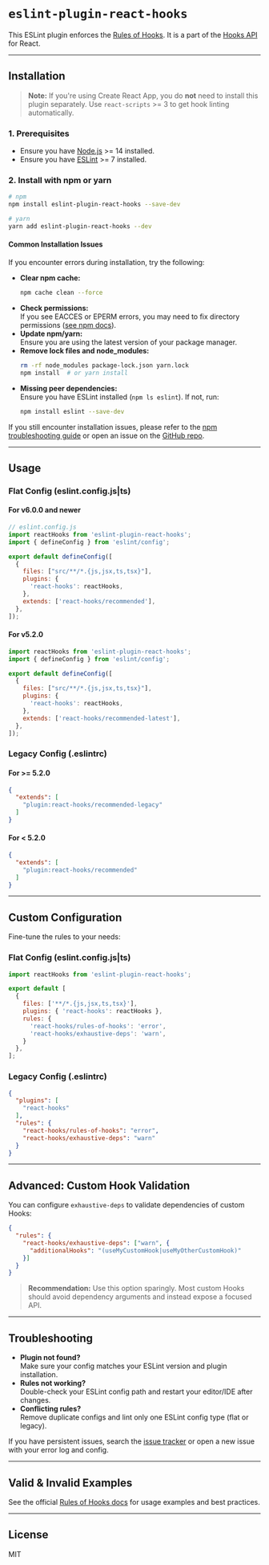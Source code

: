 # `eslint-plugin-react-hooks`

This ESLint plugin enforces the [Rules of Hooks](https://react.dev/reference/rules/rules-of-hooks).
It is a part of the [Hooks API](https://react.dev/reference/react/hooks) for React.

---

## Installation

> **Note:** If you're using Create React App, you do **not** need to install this plugin separately. Use `react-scripts` >= 3 to get hook linting automatically.

### 1. Prerequisites

- Ensure you have [Node.js](https://nodejs.org/) >= 14 installed.
- Ensure you have [ESLint](https://eslint.org/) >= 7 installed.

### 2. Install with npm or yarn

```sh
# npm
npm install eslint-plugin-react-hooks --save-dev

# yarn
yarn add eslint-plugin-react-hooks --dev
```

#### Common Installation Issues

If you encounter errors during installation, try the following:

- **Clear npm cache:**
  ```sh
  npm cache clean --force
  ```
- **Check permissions:**  
  If you see EACCES or EPERM errors, you may need to fix directory permissions ([see npm docs](https://docs.npmjs.com/resolving-eacces-permissions-errors-when-installing-packages-globally)).
- **Update npm/yarn:**  
  Ensure you are using the latest version of your package manager.
- **Remove lock files and node_modules:**  
  ```sh
  rm -rf node_modules package-lock.json yarn.lock
  npm install  # or yarn install
  ```
- **Missing peer dependencies:**  
  Ensure you have ESLint installed (`npm ls eslint`). If not, run:
  ```sh
  npm install eslint --save-dev
  ```

If you still encounter installation issues, please refer to the [npm troubleshooting guide](https://docs.npmjs.com/common-errors) or open an issue on the [GitHub repo](https://github.com/facebook/react/issues).

---

## Usage

### Flat Config (eslint.config.js|ts)

#### For v6.0.0 and newer

```js
// eslint.config.js
import reactHooks from 'eslint-plugin-react-hooks';
import { defineConfig } from 'eslint/config';

export default defineConfig([
  {
    files: ["src/**/*.{js,jsx,ts,tsx}"],
    plugins: {
      'react-hooks': reactHooks,
    },
    extends: ['react-hooks/recommended'],
  },
]);
```

#### For v5.2.0

```js
import reactHooks from 'eslint-plugin-react-hooks';
import { defineConfig } from 'eslint/config';

export default defineConfig([
  {
    files: ["src/**/*.{js,jsx,ts,tsx}"],
    plugins: {
      'react-hooks': reactHooks,
    },
    extends: ['react-hooks/recommended-latest'],
  },
]);
```

### Legacy Config (.eslintrc)

#### For >= 5.2.0

```json
{
  "extends": [
    "plugin:react-hooks/recommended-legacy"
  ]
}
```

#### For < 5.2.0

```json
{
  "extends": [
    "plugin:react-hooks/recommended"
  ]
}
```

---

## Custom Configuration

Fine-tune the rules to your needs:

### Flat Config (eslint.config.js|ts)

```js
import reactHooks from 'eslint-plugin-react-hooks';

export default [
  {
    files: ['**/*.{js,jsx,ts,tsx}'],
    plugins: { 'react-hooks': reactHooks },
    rules: {
      'react-hooks/rules-of-hooks': 'error',
      'react-hooks/exhaustive-deps': 'warn',
    }
  },
];
```

### Legacy Config (.eslintrc)

```json
{
  "plugins": [
    "react-hooks"
  ],
  "rules": {
    "react-hooks/rules-of-hooks": "error",
    "react-hooks/exhaustive-deps": "warn"
  }
}
```

---

## Advanced: Custom Hook Validation

You can configure `exhaustive-deps` to validate dependencies of custom Hooks:

```json
{
  "rules": {
    "react-hooks/exhaustive-deps": ["warn", {
      "additionalHooks": "(useMyCustomHook|useMyOtherCustomHook)"
    }]
  }
}
```

> **Recommendation:** Use this option sparingly. Most custom Hooks should avoid dependency arguments and instead expose a focused API.

---

## Troubleshooting

- **Plugin not found?**  
  Make sure your config matches your ESLint version and plugin installation.
- **Rules not working?**  
  Double-check your ESLint config path and restart your editor/IDE after changes.
- **Conflicting rules?**  
  Remove duplicate configs and lint only one ESLint config type (flat or legacy).

If you have persistent issues, search the [issue tracker](https://github.com/facebook/react/issues) or open a new issue with your error log and config.

---

## Valid & Invalid Examples

See the official [Rules of Hooks docs](https://react.dev/reference/rules/rules-of-hooks) for usage examples and best practices.

---

## License

MIT
